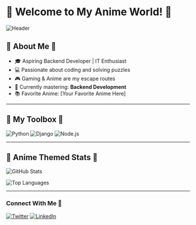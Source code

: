 # 🌸 Welcome to My Anime World! 🌸

![Header]([https://your-image-link-here.com](https://media.tenor.com/6T-WBs6yEToAAAAi/azur-lane-bashful.gif))

## 🌟 About Me 🌟
- 🎓 Aspiring Backend Developer | IT Enthusiast
- 💻 Passionate about coding and solving puzzles
- 🎮 Gaming & Anime are my escape routes
- 🌱 Currently mastering: **Backend Development**
- 📚 Favorite Anime: [Your Favorite Anime Here]

---

## 🌸 My Toolbox 🌸

![Python](https://img.shields.io/badge/-Python-3776AB?logo=python&logoColor=white&style=flat-square)
![Django](https://img.shields.io/badge/-Django-092E20?logo=django&logoColor=white&style=flat-square)
![Node.js](https://img.shields.io/badge/-Node.js-339933?logo=node.js&logoColor=white&style=flat-square)

---

## 🌟 Anime Themed Stats 🌟

![GitHub Stats](https://github-readme-stats.vercel.app/api?username=your-username&show_icons=true&theme=tokyonight)

![Top Languages](https://github-readme-stats.vercel.app/api/top-langs/?username=your-username&layout=compact&theme=tokyonight)

---

### Connect With Me 🌸

[![Twitter](https://img.shields.io/badge/Twitter-1DA1F2?logo=twitter&logoColor=white&style=flat-square)](https://twitter.com/yourhandle)
[![LinkedIn](https://img.shields.io/badge/LinkedIn-0077B5?logo=linkedin&logoColor=white&style=flat-square)](https://linkedin.com/in/yourhandle)


<!---
Houy-G/Houy-G is a ✨ special ✨ repository because its `README.md` (this file) appears on your GitHub profile.
You can click the Preview link to take a look at your changes.
--->
